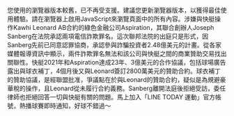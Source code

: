 您使用的瀏覽器版本較舊，已不再受支援。建議您更新瀏覽器版本，以獲得最佳使用體驗。請在瀏覽器上啟用JavaScript來瀏覽頁面中的所有內容。涉嫌與快艇操作Kawhi Leonard AB合約的綠色金融公司Aspiration，其聯合創辦人Joseph Sanberg在法院承認兩項電信詐欺罪名。這次聯邦法院的出庭只是形式，因Sanberg先前已同意認罪協商，承認參與詐騙投資者2.48億美元的計畫。從各家媒體報導資訊中顯示，兩件詐欺罪名無法和該公司與快艇之間的商業贊助交易找出關聯性。快艇2021年和Aspiration達成23年、3億美元的合作協議，包括球場廣告露出與球衣補丁，4個月後又與Leonard簽訂2800萬美元的贊助合約。球衣補丁的贊助協議，是經聯盟批准，爭議點在於與Leonard的贊助合約，疑似是為規避豪華稅的操作，且Leonard從未履行合約義務。Sanberg離開法庭後拒絕受訪，委任律師也拒絕回答一切與快艇有關的問題。馬上加入「LINE TODAY 運動」官方帳號，熱播球賽即時通知，好球不錯過～
